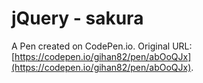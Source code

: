 # jQuery - sakura

A Pen created on CodePen.io. Original URL: [https://codepen.io/gihan82/pen/abOoQJx](https://codepen.io/gihan82/pen/abOoQJx).


